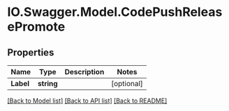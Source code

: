 # IO.Swagger.Model.CodePushReleasePromote
## Properties

Name | Type | Description | Notes
------------ | ------------- | ------------- | -------------
**Label** | **string** |  | [optional] 

[[Back to Model list]](../README.md#documentation-for-models) [[Back to API list]](../README.md#documentation-for-api-endpoints) [[Back to README]](../README.md)

